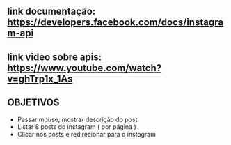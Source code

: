 ## link documentação: https://developers.facebook.com/docs/instagram-api

## link video sobre apis: https://www.youtube.com/watch?v=ghTrp1x_1As

## OBJETIVOS

- Passar mouse, mostrar descrição do post
- Listar 8 posts do instagram ( por página )
- Clicar nos posts e redirecionar para o instagram